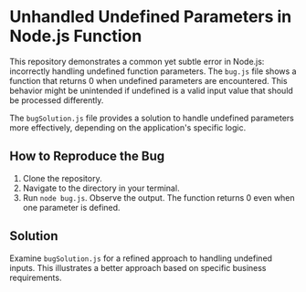 # Unhandled Undefined Parameters in Node.js Function

This repository demonstrates a common yet subtle error in Node.js: incorrectly handling undefined function parameters.  The `bug.js` file shows a function that returns 0 when undefined parameters are encountered.  This behavior might be unintended if undefined is a valid input value that should be processed differently.

The `bugSolution.js` file provides a solution to handle undefined parameters more effectively, depending on the application's specific logic. 

## How to Reproduce the Bug
1. Clone the repository.
2. Navigate to the directory in your terminal.
3. Run `node bug.js`.  Observe the output.  The function returns 0 even when one parameter is defined.

## Solution
Examine `bugSolution.js` for a refined approach to handling undefined inputs. This illustrates a better approach based on specific business requirements.